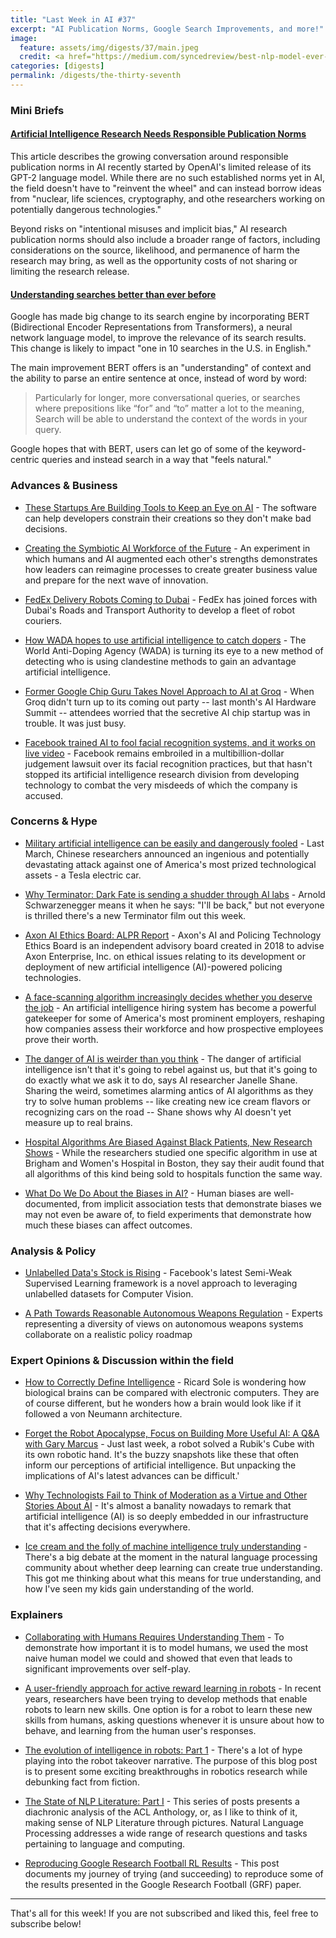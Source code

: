 ```yaml
---
title: "Last Week in AI #37"
excerpt: "AI Publication Norms, Google Search Improvements, and more!"
image: 
  feature: assets/img/digests/37/main.jpeg
  credit: <a href="https://medium.com/syncedreview/best-nlp-model-ever-google-bert-sets-new-standards-in-11-language-tasks-4a2a189bc155"> Synced </a>
categories: [digests]
permalink: /digests/the-thirty-seventh
---
```


### Mini Briefs

#### [Artificial Intelligence Research Needs Responsible Publication Norms](https://www.lawfareblog.com/artificial-intelligence-research-needs-responsible-publication-norms)

This article describes the growing conversation around responsible publication norms in AI recently started by OpenAI's limited release of its GPT-2 language model.
While there are no such established norms yet in AI, the field doesn't have to "reinvent the wheel" and can instead borrow ideas from "nuclear, life sciences, cryptography, and othe researchers working on potentially dangerous technologies."

Beyond risks on "intentional misuses and implicit bias," AI research publication norms should also include a broader range of factors, including considerations on the source, likelihood, and permanence of harm the research may bring, as well as the opportunity costs of not sharing or limiting the research release.

#### [Understanding searches better than ever before](https://blog.google/products/search/search-language-understanding-bert/)

Google has made big change to its search engine by incorporating BERT (Bidirectional Encoder Representations from Transformers), a neural network language model, to improve the relevance of its search results.
This change is likely to impact "one in 10 searches in the U.S. in English."

The main improvement BERT offers is an "understanding" of context and the ability to parse an entire sentence at once, instead of word by word:

> Particularly for longer, more conversational queries, or searches where prepositions like “for” and “to” matter a lot to the meaning, Search will be able to understand the context of the words in your query. 

Google hopes that with BERT, users can let go of some of the keyword-centric queries and instead search in a way that "feels natural."

### Advances & Business

* [These Startups Are Building Tools to Keep an Eye on AI](https://www.wired.com/story/these-startups-are-building-tools-keep-eye-ai/) - The software can help developers constrain their creations so they don't make bad decisions.

* [Creating the Symbiotic AI Workforce of the Future](https://sloanreview.mit.edu/article/creating-the-symbiotic-ai-workforce-of-the-future/) - An experiment in which humans and AI augmented each other's strengths demonstrates how leaders can reimagine processes to create greater business value and prepare for the next wave of innovation.

* [FedEx Delivery Robots Coming to Dubai](https://yellrobot.com/fedex-delivery-robots-coming-to-dubai/) - FedEx has joined forces with Dubai's Roads and Transport Authority to develop a fleet of robot couriers. 

* [How WADA hopes to use artificial intelligence to catch dopers](https://www.cyclingweekly.com/news/latest-news/wada-hopes-use-artificial-intelligence-catch-dopers-441004) - The World Anti-Doping Agency (WADA) is turning its eye to a new method of detecting who is using clandestine methods to gain an advantage artificial intelligence.

* [Former Google Chip Guru Takes Novel Approach to AI at Groq](https://www.bloomberg.com/news/articles/2019-10-24/former-google-chip-guru-takes-novel-approach-to-ai-at-groq) - When Groq didn't turn up to its coming out party -- last month's AI Hardware Summit -- attendees worried that the secretive AI chip startup was in trouble. It was just busy.

* [Facebook trained AI to fool facial recognition systems, and it works on live video](https://www.theverge.com/2019/10/25/20932879/facebook-ai-facial-recognition-live-video-de-identification-deepfakes) - Facebook remains embroiled in a multibillion-dollar judgement lawsuit over its facial recognition practices, but that hasn't stopped its artificial intelligence research division from developing technology to combat the very misdeeds of which the company is accused.

### Concerns & Hype

* [Military artificial intelligence can be easily and dangerously fooled](https://www.technologyreview.com/s/614497/military-artificial-intelligence-can-be-easily-and-dangerously-fooled/) - Last March, Chinese researchers announced an ingenious and potentially devastating attack against one of America's most prized technological assets - a Tesla electric car.

* [Why Terminator: Dark Fate is sending a shudder through AI labs](https://www.bbc.com/news/technology-50166357) - Arnold Schwarzenegger means it when he says: "I'll be back," but not everyone is thrilled there's a new Terminator film out this week.

* [Axon AI Ethics Board: ALPR Report](https://www.policingproject.org/axon-alpr) - Axon's AI and Policing Technology Ethics Board is an independent advisory board created in 2018 to advise Axon Enterprise, Inc. on ethical issues relating to its development or deployment of new artificial intelligence (AI)-powered policing technologies.

* [A face-scanning algorithm increasingly decides whether you deserve the job](https://www.washingtonpost.com/technology/2019/10/22/ai-hiring-face-scanning-algorithm-increasingly-decides-whether-you-deserve-job/) - An artificial intelligence hiring system has become a powerful gatekeeper for some of America's most prominent employers, reshaping how companies assess their workforce and how prospective employees prove their worth.

* [The danger of AI is weirder than you think](https://www.ted.com/talks/janelle_shane_the_danger_of_ai_is_weirder_than_you_think) - The danger of artificial intelligence isn't that it's going to rebel against us, but that it's going to do exactly what we ask it to do, says AI researcher Janelle Shane. Sharing the weird, sometimes alarming antics of AI algorithms as they try to solve human problems -- like creating new ice cream flavors or recognizing cars on the road -- Shane shows why AI doesn't yet measure up to real brains.

* [Hospital Algorithms Are Biased Against Black Patients, New Research Shows](https://onezero.medium.com/hospital-algorithms-are-biased-against-black-patients-new-research-shows-7ab4cc896fb3) - While the researchers studied one specific algorithm in use at Brigham and Women's Hospital in Boston, they say their audit found that all algorithms of this kind being sold to hospitals function the same way.

* [What Do We Do About the Biases in AI?](https://hbr.org/2019/10/what-do-we-do-about-the-biases-in-ai) - Human biases are well-documented, from implicit association tests that demonstrate biases we may not even be aware of, to field experiments that demonstrate how much these biases can affect outcomes.

### Analysis & Policy

* [Unlabelled Data's Stock is Rising](https://medium.com/@connorshorten300/unlabelled-datas-stock-is-rising-71ed1cf909b7) - Facebook's latest Semi-Weak Supervised Learning framework is a novel approach to leveraging unlabelled datasets for Computer Vision.

* [A Path Towards Reasonable Autonomous Weapons Regulation](https://spectrum.ieee.org/automaton/robotics/artificial-intelligence/a-path-towards-reasonable-autonomous-weapons-regulation) - Experts representing a diversity of views on autonomous weapons systems collaborate on a realistic policy roadmap

### Expert Opinions & Discussion within the field

* [How to Correctly Define Intelligence](https://medium.com/@IntuitMachine/how-to-define-intelligence-b9bac630960b) - Ricard Sole is wondering how biological brains can be compared with electronic computers. They are of course different, but he wonders how a brain would look like if it followed a von Neumann architecture.

* [Forget the Robot Apocalypse, Focus on Building More Useful AI: A Q&A with Gary Marcus](https://behavioralscientist.org/forget-the-robot-apocalypse-focus-on-building-more-useful-ai-a-qa-with-gary-marcus/) - Just last week, a robot solved a Rubik's Cube with its own robotic hand. It's the buzzy snapshots like these that often inform our perceptions of artificial intelligence. But unpacking the implications of AI's latest advances can be difficult.'

* [Why Technologists Fail to Think of Moderation as a Virtue and Other Stories About AI](https://lareviewofbooks.org/article/why-technologists-fail-to-think-of-moderation-as-a-virtue-and-other-stories-about-ai/) - It's almost a banality nowadays to remark that artificial intelligence (AI) is so deeply embedded in our infrastructure that it's affecting decisions everywhere.

* [Ice cream and the folly of machine intelligence truly understanding](https://medium.com/@julian.harris/ice-cream-and-the-folly-of-machine-intelligence-truly-understanding-946d9573fd70) - There's a big debate at the moment in the natural language processing community about whether deep learning can create true understanding. This got me thinking about what this means for true understanding, and how I've seen my kids gain understanding of the world.

### Explainers

* [Collaborating with Humans Requires Understanding Them](http://bair.berkeley.edu/blog/2019/10/21/coordination/) - To demonstrate how important it is to model humans, we used the most naive human model we could and showed that even that leads to significant improvements over self-play.

* [A user-friendly approach for active reward learning in robots](https://techxplore.com/news/2019-10-user-friendly-approach-reward-robots.html) - In recent years, researchers have been trying to develop methods that enable robots to learn new skills. One option is for a robot to learn these new skills from humans, asking questions whenever it is unsure about how to behave, and learning from the human user's responses.

* [The evolution of intelligence in robots: Part 1](https://medium.com/swlh/the-evolution-of-intelligence-in-robots-part-1-2ad38a92800) - There's a lot of hype playing into the robot takeover narrative. The purpose of this blog post is to present some exciting breakthroughs in robotics research while debunking fact from fiction.

* [The State of NLP Literature: Part I](https://medium.com/@nlpscholar/state-of-nlp-cbf768492f90) - This series of posts presents a diachronic analysis of the ACL Anthology, or, as I like to think of it, making sense of NLP Literature through pictures. Natural Language Processing addresses a wide range of research questions and tasks pertaining to language and computing.

* [Reproducing Google Research Football RL Results](https://towardsdatascience.com/reproducing-google-research-football-rl-results-ac75cf17190e) - This post documents my journey of trying (and succeeding) to reproduce some of the results presented in the Google Research Football (GRF) paper.

<hr>

That's all for this week! If you are not subscribed and liked this, feel free to subscribe below!
